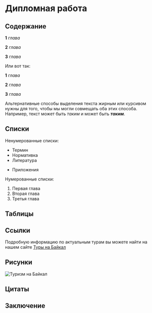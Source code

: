 # Дипломная работа

## Содержание

**1** *глава*

**2** *глава*

**3** *глава*

Или вот так:

__1__ _глава_

__2__ _глава_

__3__ _глава_

Альтернативные способы выделения текста жирным или курсивом нужны для того, чтобы мы могли совмещать оба этих способа. Например, текст может быть _таким_ и может быть _**таким**_.


## Списки

Ненумерованные списки:

* Термин
* Нормативка
* Литература
+ Приложения

Нумерованные списки:

1. Первая глава
2. Вторая глава
3. Третья глава

## Таблицы

## Ссылки

Подробную информацию по актуальным турам вы можете найти на нашем сайте [Туры на Байкал](https://www.baikalika.ru/)

## Рисунки

![Туризм на Байкал](1649121110_25-vsegda-pomnim-com-p-priroda-baikala-foto-26.jpg)

## Цитаты

## Заключение